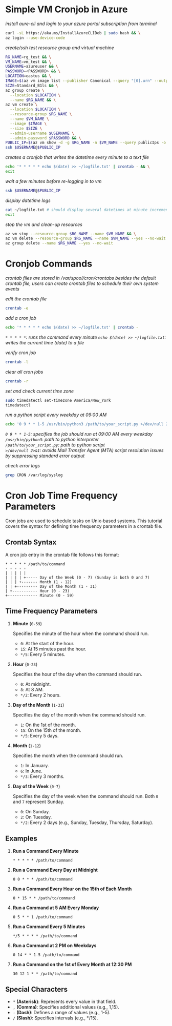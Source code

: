 # Simple VM Cronjob in Azure

*install aure-cli and login to your azure portal subscription from terminal*
```bash
curl -sL https://aka.ms/InstallAzureCLIDeb | sudo bash && \
az login --use-device-code
```

*create/ssh test resource group and virtual machine*
```bash
RG_NAME=rg_test && \
VM_NAME=vm_test && \
USERNAME=azureuser && \
PASSWORD=<PASSWORD> && \
LOCATION=eastus && \
IMAGE=$(az vm image list --publisher Canonical --query "[0].urn" --output tsv) && \
SIZE=Standard_B1ls && \
az group create \
  --location $LOCATION \
  --name $RG_NAME && \
az vm create \
  --location $LOCATION \
  --resource-group $RG_NAME \
  --name $VM_NAME \
  --image $IMAGE \
  --size $SIZE \
  --admin-username $USERNAME \
  --admin-password $PASSWORD && \
PUBLIC_IP=$(az vm show -d -g $RG_NAME -n $VM_NAME --query publicIps -o tsv) && \
ssh $USERNAME@$PUBLIC_IP
```

*creates a cronjob that writes the datetime every minute to a text file*
```bash
echo '* * * * * echo $(date) >> ~/logfile.txt' | crontab - && \
exit
```

*wait a few minutes before re-logging in to vm*
```bash
ssh $USERNAME@$PUBLIC_IP
```

*display datetime logs*
```bash
cat ~/logfile.txt # should display several datetimes at minute increments && \
exit
```

*stop the vm and clean-up resources*
```bash
az vm stop --resource-group $RG_NAME --name $VM_NAME && \
az vm delete --resource-group $RG_NAME --name $VM_NAME --yes --no-wait && \
az group delete --name $RG_NAME --yes --no-wait
```

# Cronjob Commands

*crontab files are stored in /var/spool/cron/crontabs*
*besides the default crontab file, users can create crontab files to schedule their own system events*

*edit the crontab file*
```bash
crontab -e
```

*add a cron job*
```bash
echo '* * * * * echo $(date) >> ~/logfile.txt' | crontab -
```
*`* * * * *`: runs the command every minute*
*`echo $(date) >> ~/logfile.txt`: writes the current time (date) to a file*

*verify cron job*
```bash
crontab -l
```

*clear all cron jobs*
```bash
crontab -r
```

*set and check current time zone*
```bash
sudo timedatectl set-timezone America/New_York
timedatectl
```

*run a python script every weekday at 09:00 AM*
```bash
echo '0 9 * * 1-5 /usr/bin/python3 /path/to/your_script.py >/dev/null 2>&1' | crontab -
```
*`0 9 * * 1-5`: specifies the job should run at 09:00 AM every weekday*  
*`/usr/bin/python3`: path to python interpreter*  
*`/path/to/your_script.py`: path to python script*  
*`>/dev/null 2>&1`: avoids Mail Transfer Agent (MTA) script resolution issues by suppressing standard error output*

*check error logs*
```bash
grep CRON /var/log/syslog
```

# Cron Job Time Frequency Parameters

Cron jobs are used to schedule tasks on Unix-based systems. This tutorial covers the syntax for defining time frequency parameters in a crontab file.

## Crontab Syntax

A cron job entry in the crontab file follows this format:

```
* * * * * /path/to/command
- - - - -
| | | | |
| | | | +----- Day of the Week (0 - 7) (Sunday is both 0 and 7)
| | | +------- Month (1 - 12)
| | +--------- Day of the Month (1 - 31)
| +----------- Hour (0 - 23)
+------------- Minute (0 - 59)
```


## Time Frequency Parameters

1. **Minute** (`0-59`)

   Specifies the minute of the hour when the command should run.
   - `0`: At the start of the hour.
   - `15`: At 15 minutes past the hour.
   - `*/5`: Every 5 minutes.

2. **Hour** (`0-23`)

   Specifies the hour of the day when the command should run.
   - `0`: At midnight.
   - `8`: At 8 AM.
   - `*/2`: Every 2 hours.

3. **Day of the Month** (`1-31`)

   Specifies the day of the month when the command should run.
   - `1`: On the 1st of the month.
   - `15`: On the 15th of the month.
   - `*/5`: Every 5 days.

4. **Month** (`1-12`)

   Specifies the month when the command should run.
   - `1`: In January.
   - `6`: In June.
   - `*/3`: Every 3 months.

5. **Day of the Week** (`0-7`)

   Specifies the day of the week when the command should run. Both `0` and `7` represent Sunday.
   - `0`: On Sunday.
   - `2`: On Tuesday.
   - `*/2`: Every 2 days (e.g., Sunday, Tuesday, Thursday, Saturday).

## Examples

1. **Run a Command Every Minute**
   ```cron
   * * * * * /path/to/command
   ```

2. **Run a Command Every Day at Midnight**
   ```cron
   0 0 * * * /path/to/command
   ```

3. **Run a Command Every Hour on the 15th of Each Month**
   ```cron
   0 * 15 * * /path/to/command
   ```

4. **Run a Command at 5 AM Every Monday**
   ```cron
   0 5 * * 1 /path/to/command
   ```

5. **Run a Command Every 5 Minutes**
   ```cron
   */5 * * * * /path/to/command
   ```

6. **Run a Command at 2 PM on Weekdays**
   ```cron
   0 14 * * 1-5 /path/to/command
   ```

7. **Run a Command on the 1st of Every Month at 12:30 PM**
   ```cron
   30 12 1 * * /path/to/command
   ```

## Special Characters
- `*` **(Asterisk)**: Represents every value in that field.
- `,` **(Comma)**: Specifies additional values (e.g., 1,15).
- `-` **(Dash)**: Defines a range of values (e.g., 1-5).
- `/` **(Slash)**: Specifies intervals (e.g., */15).
